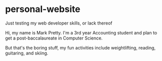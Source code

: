 # personal-website
Just testing my web developer skills, or lack thereof

Hi, my name is Mark Pretty. I'm a 3rd year Accounting student and plan to get a post-baccalaureate in Computer Science. 

But that's the boring stuff, my fun activities include weightlifting, reading, guitaring, and skiing. 

